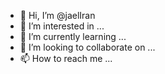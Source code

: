 - 👋 Hi, I’m @jaelIran
- 👀 I’m interested in ...
- 🌱 I’m currently learning ...
- 💞️ I’m looking to collaborate on ...
- 📫 How to reach me ...

<!---
jaelIran/jaelIran is a ✨ special ✨ repository because its `README.md` (this file) appears on your GitHub profile.
You can click the Preview link to take a look at your changes.
--->
